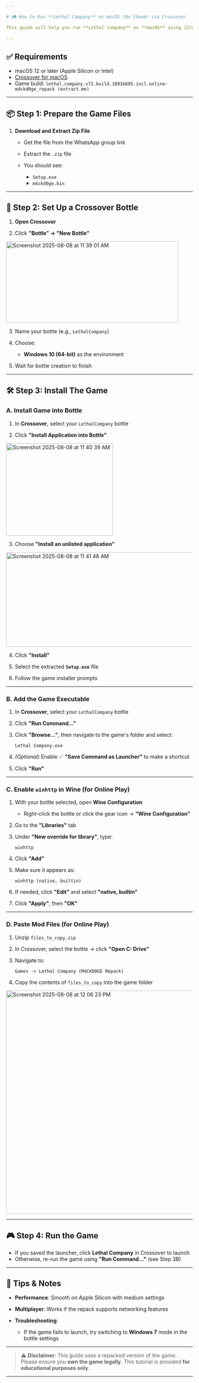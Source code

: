```yaml
---

# 🎮 How to Run **Lethal Company** on macOS (No Steam) via Crossover

This guide will help you run **Lethal Company** on **macOS** using [Crossover](https://www.codeweavers.com/crossover), **without using Steam**, using a pre-downloaded repack version.

---
```


## ✅ Requirements

* macOS 12 or later (Apple Silicon or Intel)
* [Crossover for macOS](https://www.codeweavers.com/crossover/download)
* Game build:
  `lethal.company.v72.build.18916695.incl.online-m4ckd0ge_repack (extract.me)`

---

## 📦 Step 1: Prepare the Game Files

1. **Download and Extract Zip File**

   * Get the file from the WhatsApp group link
   * Extract the `.zip` file
   * You should see:

     * `Setup.exe`
     * `m4ckd0ge.bin`

---

## 🍷 Step 2: Set Up a Crossover Bottle

1. **Open Crossover**

2. Click **"Bottle" → "New Bottle"**
<img width="465" height="220" alt="Screenshot 2025-08-08 at 11 39 01 AM" src="https://github.com/user-attachments/assets/683dd01f-7e9f-42a3-8d04-f1558a82f02b" />

3. Name your bottle (e.g., `LethalCompany`)

4. Choose:

   * **Windows 10 (64-bit)** as the environment

5. Wait for bottle creation to finish

---

## 🛠 Step 3: Install The Game

### A. Install Game into Bottle

1. In **Crossover**, select your `LethalCompany` bottle

2. Click **"Install Application into Bottle"**
<img width="288" height="249" alt="Screenshot 2025-08-08 at 11 40 39 AM" src="https://github.com/user-attachments/assets/d19a898e-2d20-419e-96ec-d6a6a0c4befe" />


3. Choose **"Install an unlisted application"**
<img width="873" height="255" alt="Screenshot 2025-08-08 at 11 41 48 AM" src="https://github.com/user-attachments/assets/bef116fa-3ff4-4264-af85-0c1d8b060ce3" />


4. Click **"Install"**

5. Select the extracted **`Setup.exe`** file

6. Follow the game installer prompts

---

### B. Add the Game Executable

1. In **Crossover**, select your `LethalCompany` bottle

2. Click **"Run Command..."**

3. Click **"Browse..."**, then navigate to the game's folder and select:

   ```
   Lethal Company.exe
   ```

4. *(Optional)* Enable ✅ **"Save Command as Launcher"** to make a shortcut

5. Click **"Run"**

---

### C. Enable `winhttp` in Wine (for Online Play)

1. With your bottle selected, open **Wine Configuration**

   * Right-click the bottle or click the gear icon → **"Wine Configuration"**
2. Go to the **"Libraries"** tab
3. Under **"New override for library"**, type:

   ```
   winhttp
   ```
4. Click **"Add"**
5. Make sure it appears as:

   ```
   winhttp (native, builtin)
   ```
6. If needed, click **"Edit"** and select **"native, builtin"**
7. Click **"Apply"**, then **"OK"**

---

### D. Paste Mod Files (for Online Play)

1. Unzip `files_to_copy.zip`
2. In Crossover, select the bottle → click **"Open C: Drive"**
3. Navigate to:

   ```
   Games -> Lethal Company (M4CKD0GE Repack)
   ```
4. Copy the contents of `files_to_copy` into the game folder
<img width="1220" height="603" alt="Screenshot 2025-08-08 at 12 06 23 PM" src="https://github.com/user-attachments/assets/e521bb9f-02c1-47ae-9e75-53b93df336dc" />


---

## 🎮 Step 4: Run the Game

* If you saved the launcher, click **Lethal Company** in Crossover to launch
* Otherwise, re-run the game using **"Run Command..."** (see Step 3B)

---

## 🧩 Tips & Notes

* **Performance**: Smooth on Apple Silicon with medium settings
* **Multiplayer**: Works if the repack supports networking features
* **Troubleshooting**:

  * If the game fails to launch, try switching to **Windows 7** mode in the bottle settings

---

> ⚠️ **Disclaimer**: This guide uses a repacked version of the game.
> Please ensure you **own the game legally**.
> This tutorial is provided **for educational purposes only**.

---

